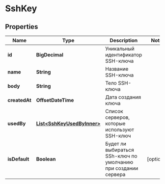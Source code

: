 

# SshKey


## Properties

| Name | Type | Description | Notes |
|------------ | ------------- | ------------- | -------------|
|**id** | **BigDecimal** | Уникальный идентификатор SSH-ключа |  |
|**name** | **String** | Название SSH-ключа |  |
|**body** | **String** | Тело SSH-ключа |  |
|**createdAt** | **OffsetDateTime** | Дата создания ключа |  |
|**usedBy** | [**List&lt;SshKeyUsedByInner&gt;**](SshKeyUsedByInner.md) | Список серверов, которые используют SSH-ключ |  |
|**isDefault** | **Boolean** | Будет ли выбираться SSh-ключ по умолчанию при создании сервера |  [optional] |



